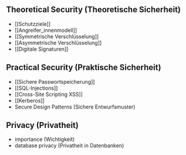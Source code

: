 ## Theoretical Security (Theoretische Sicherheit)

- [[Schutzziele]]
- [[Angreifer_innenmodell]]
- [[Symmetrische Verschlüsselung]]
- [[Asymmetrische Verschlüsselung]]
- [[Digitale Signaturen]]

## Practical Security (Praktische Sicherheit)

- [[Sichere Passwortspeicherung]]
- [[SQL-Injections]]
- [[Cross-Site Scripting XSS]]
- [[Kerberos]]
- Secure Design Patterns (Sichere Entwurfsmuster)

## Privacy (Privatheit)

- importance (Wichtigkeit)
- database privacy (Privatheit in Datenbanken)
